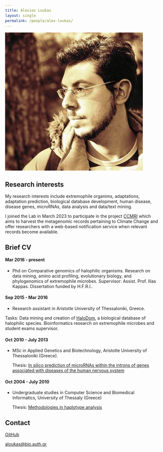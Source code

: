 ```yaml
---
title: Alexios Loukas
layout: single
permalink: /people/alex-loukas/
---
```


![Photo of mine](people_alexiosloukas.jpg)


## Research interests

My research interests include extremophile organims, adaptations, adaptation prediction, biological database development, human disease, disease genes, microRNAs, data analysis and data/text mining. 

I joined the Lab in March 2023 to participate in the project [CCMRI](http://ccmri.hcmr.gr/) which aims to harvest the metagenomic records pertaining to Climate Change and offer researchers with a web-based notification service when relevant records become available.

## Brief CV


#### Mar 2016 - present

  * Phd on Comparative genomics of halophilic organisms. Research on data mining, amino acid profiling, evolutionary biology, and phylogenomics of extremophile
microbes. Supervisor: Assist. Prof. Ilias Kappas. Dissertation funded by H.F.R.I..
  

#### Sep 2015 - Mar 2016 

  * Research assistant in Aristotle University of Thessaloniki, Greece. 
  
  Tasks: Data mining and creation of [HaloDom](http://halodom.bio.auth.gr/), a biological database of halophilic species. Bioinformatics research on extremophile microbes and student exams supervisor.
  
  
#### Oct 2010 - July 2013
  * MSc in Applied Genetics and Biotechnology, Aristotle University of Thessaloniki (Greece).
 
    Thesis: [In silico prediction of microRNAs within the introns of genes associated with diseases of
the human nervous system](http://ikee.lib.auth.gr/record/278315/files/loukas.pdf)
  
#### Oct 2004 - July 2010
  * Undergraduate studies in Computer Science and Biomedical Informatics, University of Thessaly (Greece)
  
    Thesis: [Methodologies in haplotype analysis](https://core.ac.uk/download/pdf/132817664.pdf)
  
 
## Contact

[GitHub](https://github.com/loukalexis/)

<aloukas@bio.auth.gr>
